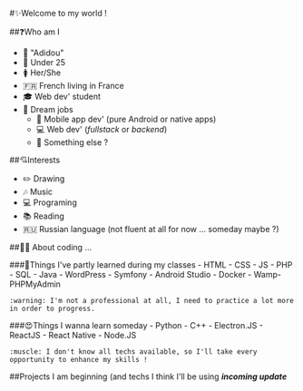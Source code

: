 #:sparkles:Welcome to my world !

##:question:Who am I

- :woman: "Adidou"
- :birthday: Under 25
- :womens: Her/She
- :fr: French living in France
- :mortar_board: Web dev' student
- :briefcase: Dream jobs
	- :iphone: Mobile app dev' (pure Android or native apps)
	- :computer: Web dev' (*fullstack* or *backend*)
	- :thought_balloon: Something else ?

##:cupid:Interests

- :pencil2: Drawing
- :notes: Music
- :computer: Programing
- :books: Reading
- :ru: Russian language (not fluent at all for now ... someday maybe ?)

##:woman_technologist: About coding ...

###:school_satchel:Things I've partly learned during my classes
	- HTML
	- CSS
	- JS
	- PHP
	- SQL
	- Java
	- WordPress
	- Symfony
	- Android Studio
	- Docker
	- Wamp-PHPMyAdmin

	:warning: I'm not a professional at all, I need to practice a lot more in order to progress.

###:heart_eyes:Things I wanna learn someday
	- Python
	- C++
	- Electron.JS
	- ReactJS
	- React Native
	- Node.JS

	:muscle: I don't know all techs available, so I'll take every opportunity to enhance my skills !

##Projects I am beginning (and techs I think I'll be using
***incoming update***

